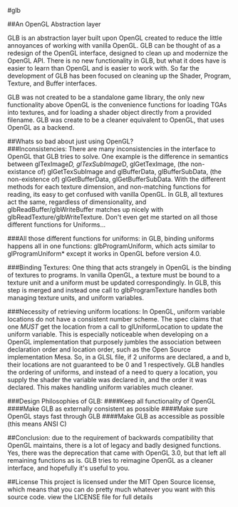 #glb

##An OpenGL Abstraction layer

GLB is an abstraction layer built upon OpenGL created to reduce the little
annoyances of working with vanilla OpenGL. GLB can be thought of as a redesign
of the OpenGL interface, designed to clean up and modernize the OpenGL API.
There is no new functionality in GLB, but what it does have is easier to learn
than OpenGL and is easier to work with. So far the development of GLB has been
focused on cleaning up the Shader, Program, Texture, and Buffer interfaces.

GLB was not created to be a standalone game library, the only new functionality
above OpenGL is the convenience functions for loading TGAs into textures, and
for loading a shader object directly from a provided filename. GLB was create to
    be a cleaner equivalent to OpenGL, that uses OpenGL as a backend.

##Whats so bad about just using OpenGL?  
###Inconsistencies: There are many
inconsistencies in the interface to OpenGL that GLB tries to solve. One example
is the difference in semantics between glTexImage*D, glTexSubImage*D,
glGetTexImage, (the non-existance of) glGetTexSubImage and glBufferData,
glBufferSubData, (the non-existence of) glGetBufferData, glGetBufferSubData.
With the different methods for each texture dimension, and non-matching
functions for reading, its easy to get confused with vanilla OpenGL. In GLB, all
textures act the same, regardless of dimensionality, and
glbReadBuffer/glbWriteBuffer matches up nicely with
glbReadTexture/glbWriteTexture. Don't even get me started on all those different
functions for Uniforms...

###All those different functions for uniforms: in GLB, binding uniforms happens
all in one functions: glbProgramUniform, which acts similar to
glProgramUniform\* except it works in OpenGL before version 4.0.

###Binding Textures: One thing that acts strangely in OpenGL is the binding of
textures to programs. In vanilla OpenGL, a texture must be bound to a texture
unit and a uniform must be updated correspondingly. In GLB, this step is merged
and instead one call to glbProgramTexture handles both managing texture units,
and uniform variables. 

###Necessity of retrieving uniform locations: In OpenGL, uniform variable
locations do not have a consistent number scheme. The spec claims that one
*MUST* get the location from a call to glUniformLocation to update the uniform
variable. This is especially noticeable when developing on a OpenGL
implementation that purposely jumbles the association between declaration order
and location order, such as the Open Source implementation Mesa. So, in a GLSL
file, if 2 uniforms are declared, a and b, their locations are not guaranteed to
be 0 and 1 respectively. GLB handles the ordering of uniforms, and instead of a
need to query a location, you supply the shader the variable was declared in,
and the order it was declared. This makes handling uniform variables much
cleaner.

###Design Philosophies of GLB: 
####Keep all functionality of OpenGL 
####Make GLB as externally consistent as possible 
####Make sure OpenGL stays fast through GLB
####Make GLB as accessible as possible (this means ANSI C)

##Conclusion: due to the requirement of backwards compatibility that OpenGL
maintains, there is a lot of legacy and badly designed functions. Yes, there was
the deprecation that came with OpenGL 3.0, but that left all remaining functions
as is. GLB tries to reimagine OpenGL as a cleaner interface, and hopefully it's
useful to you.

##License This project is licensed under the MIT Open Source license, which
means that you can do pretty much whatever you want with this source code. view
the LICENSE file for full details
